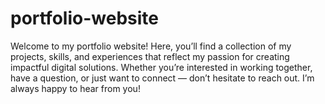# portfolio-website
Welcome to my portfolio website! Here, you’ll find a collection of my projects, skills, and experiences that reflect my passion for creating impactful digital solutions. Whether you’re interested in working together, have a question, or just want to connect — don’t hesitate to reach out. I’m always happy to hear from you!
